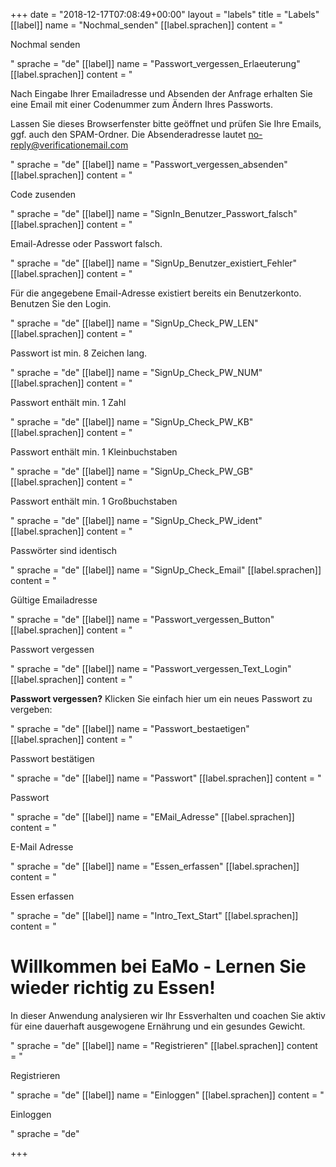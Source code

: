 +++
date = "2018-12-17T07:08:49+00:00"
layout = "labels"
title = "Labels"
[[label]]
name = "Nochmal_senden"
[[label.sprachen]]
content = "<p>Nochmal senden</p>"
sprache = "de"
[[label]]
name = "Passwort_vergessen_Erlaeuterung"
[[label.sprachen]]
content = "<p>Nach Eingabe Ihrer Emailadresse und Absenden der Anfrage erhalten Sie eine Email mit einer Codenummer zum Ändern Ihres Passworts.</p><p>Lassen Sie dieses Browserfenster bitte geöffnet und prüfen Sie Ihre Emails, ggf. auch den SPAM-Ordner.  Die Absenderadresse lautet no-reply@verificationemail.com</p>"
sprache = "de"
[[label]]
name = "Passwort_vergessen_absenden"
[[label.sprachen]]
content = "<p>Code zusenden</p>"
sprache = "de"
[[label]]
name = "SignIn_Benutzer_Passwort_falsch"
[[label.sprachen]]
content = "<p>Email-Adresse oder Passwort falsch.</p>"
sprache = "de"
[[label]]
name = "SignUp_Benutzer_existiert_Fehler"
[[label.sprachen]]
content = "<p>Für die angegebene Email-Adresse existiert bereits ein Benutzerkonto. Benutzen Sie den Login.</p>"
sprache = "de"
[[label]]
name = "SignUp_Check_PW_LEN"
[[label.sprachen]]
content = "<p>Passwort ist min. 8 Zeichen lang.</p>"
sprache = "de"
[[label]]
name = "SignUp_Check_PW_NUM"
[[label.sprachen]]
content = "<p>Passwort enthält min. 1 Zahl</p>"
sprache = "de"
[[label]]
name = "SignUp_Check_PW_KB"
[[label.sprachen]]
content = "<p>Passwort enthält min. 1 Kleinbuchstaben</p>"
sprache = "de"
[[label]]
name = "SignUp_Check_PW_GB"
[[label.sprachen]]
content = "<p>Passwort enthält min. 1 Großbuchstaben</p>"
sprache = "de"
[[label]]
name = "SignUp_Check_PW_ident"
[[label.sprachen]]
content = "<p>Passwörter sind identisch</p>"
sprache = "de"
[[label]]
name = "SignUp_Check_Email"
[[label.sprachen]]
content = "<p>Gültige Emailadresse</p>"
sprache = "de"
[[label]]
name = "Passwort_vergessen_Button"
[[label.sprachen]]
content = "<p>Passwort vergessen</p>"
sprache = "de"
[[label]]
name = "Passwort_vergessen_Text_Login"
[[label.sprachen]]
content = "<p><strong>Passwort vergessen?</strong> Klicken Sie einfach hier um ein neues Passwort zu vergeben:</p>"
sprache = "de"
[[label]]
name = "Passwort_bestaetigen"
[[label.sprachen]]
content = "<p>Passwort bestätigen</p>"
sprache = "de"
[[label]]
name = "Passwort"
[[label.sprachen]]
content = "<p>Passwort</p>"
sprache = "de"
[[label]]
name = "EMail_Adresse"
[[label.sprachen]]
content = "<p>E-Mail Adresse</p>"
sprache = "de"
[[label]]
name = "Essen_erfassen"
[[label.sprachen]]
content = "<p>Essen erfassen</p>"
sprache = "de"
[[label]]
name = "Intro_Text_Start"
[[label.sprachen]]
content = "<h1>Willkommen bei EaMo - Lernen Sie wieder richtig zu Essen!</h1><p>In dieser Anwendung analysieren wir Ihr Essverhalten und coachen Sie aktiv für eine dauerhaft ausgewogene Ernährung und ein gesundes Gewicht.</p>"
sprache = "de"
[[label]]
name = "Registrieren"
[[label.sprachen]]
content = "<p>Registrieren</p>"
sprache = "de"
[[label]]
name = "Einloggen"
[[label.sprachen]]
content = "<p>Einloggen</p>"
sprache = "de"

+++
